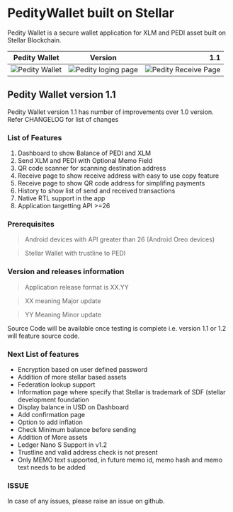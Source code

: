 # PedityWallet built on Stellar
Pedity Wallet is a secure wallet application for XLM and PEDI asset built on Stellar Blockchain. 


| Pedity Wallet        | Version           | 1.1  |
| ------------- |:-------------:| -----:|
| ![Pedity Wallet](https://cdn-images-1.medium.com/max/400/1*-B20q9feS15ZdzCKQs1L2w.jpeg "Splash page")    | ![Pedity loging page](https://cdn-images-1.medium.com/max/400/1*mZhMlNOo8csdutBNlW3Dng.jpeg "Pedity Login Page")| ![Pedity Receive Page](https://cdn-images-1.medium.com/max/400/1*LGlTd5JfNs0SAWucGjz6Lg.jpeg "Pedity Receive page") |

## Pedity Wallet version 1.1
Pedity Wallet version 1.1 has number of improvements over 1.0 version. Refer CHANGELOG for list of changes

### List of Features
1. Dashboard to show Balance of PEDI and XLM
2. Send XLM and PEDI with Optional Memo Field
3. QR code scanner for scanning destination address
4. Receive page to show receive address with easy to use copy feature
5. Receive page to show QR code address for simplifing payments
6. History to show list of send and received transactions
7. Native RTL support in the app
8. Application targetting API >=26


### Prerequisites
> Android devices with API greater than 26 (Android Oreo devices)

> Stellar Wallet with trustline to PEDI

### Version and releases information
> Application release format is XX.YY 

> XX meaning Major update

> YY Meaning Minor update

Source Code will be available once testing is complete i.e. version 1.1 or 1.2 will feature source code.

### Next List of features
- Encryption based on user defined password
- Addition of more stellar based assets
- Federation lookup support
- Information page where specify that Stellar is trademark of SDF (stellar development foundation
- Display balance in USD on Dashboard
- Add confirmation page
- Option to add inflation
- Check Minimum balance before sending
- Addition of More assets
- Ledger Nano S Support in v1.2
- Trustline and valid address check is not present
- Only MEMO text supported, in future memo id, memo hash and memo text needs to be added

### ISSUE
In case of any issues, please raise an issue on github.
